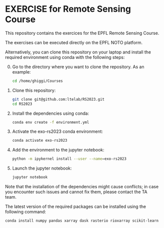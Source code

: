 # EXERCISE for Remote Sensing Course 

This repository contains the exercices for the EPFL Remote Sensing Course.

The exercises can be executed directly on the EPFL NOTO platform. 

Alternatively, you can clone this repository on your laptop and install the required environment using conda with the following steps: 

0. Go to the directory where you want to clone the repository. As an example: 
   ```sh
   cd /home/ghiggi/Courses
   ```
   
1. Clone this repository:
   ```sh
   git clone git@github.com:ltelab/RS2023.git
   cd RS2023
   ```

2. Install the dependencies using conda:
   ```sh
   conda env create -f environment.yml
   ```
   
3. Activate the exo-rs2023 conda environment:
   ```sh
   conda activate exo-rs2023
   ```

4. Add the environment to the jupyter notebook: 
   ```sh
   python -m ipykernel install --user --name=exo-rs2023
   ```

6. Launch the jupyter notebook:
   ```sh
   jupyter notebook
   ```
   
Note that the installation of the dependencies might cause conflicts; in case you encounter such issues and cannot fix them, please contact the TA team.

The latest version of the required packages can be installed using the following command: 
```sh
conda install numpy pandas xarray dask rasterio rioxarray scikit-learn matplotlib-base seaborn colorcet pywavelets pillow jupyter
```
